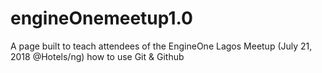 # engineOnemeetup1.0

A page built to teach attendees of the EngineOne Lagos Meetup (July 21, 2018 @Hotels/ng) how to use Git & Github
